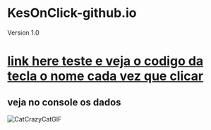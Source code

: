 # KesOnClick-github.io
Version 1.0

# [link here teste e veja o codigo da tecla  o nome cada vez que clicar](https://thiagomassenomaciel.github.io/KesOnClick-github.io/)
## veja no console os dados
![CatCrazyCatGIF](https://github.com/ThiagoMassenoMaciel/KesOnClick-github.io/assets/107934374/80513e00-1266-4235-b3ad-7fbcd05892e9)
